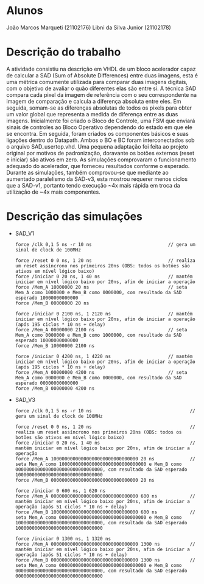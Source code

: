 # Alunos

João Marcos Marqueti (21102176)
Libni da Silva Junior (21102178)
		
# Descrição do trabalho

A atividade consistiu na descrição em VHDL de um bloco acelerador capaz de calcular a SAD (Sum of Absolute Differences) entre duas imagens, esta é uma métrica comumente utilizada para comparar duas imagens digitais, com o objetivo de avaliar o quão diferentes elas são entre si. A técnica SAD compara cada pixel da imagem de referência com o seu correspondente na imagem de comparação e calcula a diferença absoluta entre eles. Em seguida, somam-se as diferenças absolutas de todos os pixels para obter um valor global que representa a medida de diferença entre as duas imagens.
Inicialmente foi criado o Bloco de Controle, uma FSM que enviará sinais de controles ao Bloco Operativo dependendo do estado em que ele se encontra. Em seguida, foram criados os componentes básicos e suas ligações dentro do Datapath. Ambos o BO e BC foram interconectados sob o arquivo SAD_usertop.vhd.
Uma pequena adaptação foi feita ao projeto original por motivos de padronização, doravante os botões externos (reset e iniciar) são ativos em zero.
As simulações comprovaram o funcionamento adequado do acelerador, que forneceu resultados conforme o esperado.
Durante as simulações, também comprovou-se que mediante ao aumentado paralelismo da SAD-v3, esta mostrou requerer menos ciclos que a SAD-v1, portanto tendo execução ~4x mais rápida em troca da utilização de ~4x mais componentes.
	
# Descrição das simulações

- SAD_V1
	```
	force /clk 0,1 5 ns -r 10 ns							// gera um sinal de clock de 100MHz

	force /reset 0 0 ns, 1 20 ns							// realiza um reset assíncrono nos primeiros 20ns (OBS: todos os botões são ativos em nível lógico baixo)
	force /iniciar 0 20 ns, 1 40 ns							// mantém iniciar em nível lógico baixo por 20ns, afim de iniciar a operação
	force /Mem_A 10000000 20 ns								// seta Mem_A como 1000000 e Mem_B como 0000000, com resultado da SAD esperado 10000000000000
	force /Mem_B 00000000 20 ns

	force /iniciar 0 2100 ns, 1 2120 ns						// mantém iniciar em nível lógico baixo por 20ns, afim de iniciar a operação (após 195 ciclos * 10 ns + delay)
	force /Mem_A 00000000 2100 ns							// seta Mem_A como 0000000 e Mem_B como 1000000, com resultado da SAD esperado 10000000000000
	force /Mem_B 10000000 2100 ns

	force /iniciar 0 4200 ns, 1 4220 ns						// mantém iniciar em nível lógico baixo por 20ns, afim de iniciar a operação (após 195 ciclos * 10 ns + delay)
	force /Mem_A 00000000 4200 ns							// seta Mem_A como 0000000 e Mem_B como 0000000, com resultado da SAD esperado 00000000000000
	force /Mem_B 00000000 4200 ns
	```

- SAD_V3
	```	
	force /clk 0,1 5 ns -r 10 ns									// gera um sinal de clock de 100MHz

	force /reset 0 0 ns, 1 20 ns									// realiza um reset assíncrono nos primeiros 20ns (OBS: todos os botões são ativos em nível lógico baixo)
	force /iniciar 0 20 ns, 1 40 ns									// mantém iniciar em nível lógico baixo por 20ns, afim de iniciar a operação
	force /Mem_A 10000000000000000000000000000000 20 ns				// seta Mem_A como 10000000000000000000000000000000 e Mem_B como 00000000000000000000000000000000, com resultado da SAD esperado 10000000000000000000000000000000
	force /Mem_B 00000000000000000000000000000000 20 ns

	force /iniciar 0 600 ns, 1 620 ns
	force /Mem_A 00000000000000000000000000000000 600 ns			// mantém iniciar em nível lógico baixo por 20ns, afim de iniciar a operação (após 51 ciclos * 10 ns + delay)
	force /Mem_B 10000000000000000000000000000000 600 ns			// seta Mem_A como 00000000000000000000000000000000 e Mem_B como 10000000000000000000000000000000, com resultado da SAD esperado 10000000000000000000000000000000

	force /iniciar 0 1300 ns, 1 1320 ns	
	force /Mem_A 00000000000000000000000000000000 1300 ns			// mantém iniciar em nível lógico baixo por 20ns, afim de iniciar a operação (após 51 ciclos * 10 ns + delay)
	force /Mem_B 00000000000000000000000000000000 1300 ns			// seta Mem_A como 00000000000000000000000000000000 e Mem_B como 00000000000000000000000000000000, com resultado da SAD esperado 00000000000000000000000000000000
	```